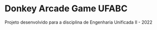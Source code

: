 # Donkey Arcade Game UFABC

Projeto desenvolvido para a disciplina de Engenharia Unificada II - 2022